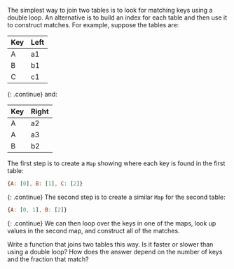 The simplest way to <span g="join">join</span> two tables is
to look for matching keys using a double loop.
An alternative is to build an <span g="index_database">index</span> for each table
and then use it to construct matches.
For example, suppose the tables are:

| Key | Left |
| --- | ---- |
| A   | a1   |
| B   | b1   |
| C   | c1   |

{: .continue}
and:

| Key | Right |
| --- | ----- |
| A   | a2    |
| A   | a3    |
| B   | b2    |

The first step is to create a `Map` showing where each key is found in the first table:

```js
{A: [0], B: [1], C: [2]}
```

{: .continue}
The second step is to create a similar `Map` for the second table:

```js
{A: [0, 1], B: [2]}
```

{: .continue}
We can then loop over the keys in one of the maps,
look up values in the second map,
and construct all of the matches.

Write a function that joins two tables this way.
Is it faster or slower than using a double loop?
How does the answer depend on the number of keys and the fraction that match?
